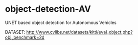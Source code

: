 # object-detection-AV
UNET based object detection for Autonomous Vehicles

DATASET: http://www.cvlibs.net/datasets/kitti/eval_object.php?obj_benchmark=2d

